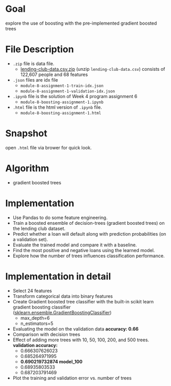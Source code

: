 # Goal
explore the use of boosting with the pre-implemented gradient boosted trees
# File Description
- `.zip` file is data file.
  - [lending-club-data.csv.zip](https://github.com/SSQ/Coursera-UW-Machine-Learning-Classification/blob/master/Programming%20Assignment%204/lending-club-data.csv.zip) (unzip `lending-club-data.csv`) consists of 122,607 people and 68 features
- `.json` files are idx file
  - `module-8-assignment-1-train-idx.json` 
  - `module-8-assignment-1-validation-idx.json`
- `.ipynb` file is the solution of Week 4 program assignment 6
  - `module-8-boosting-assignment-1.ipynb`
- `.html` file is the html version of `.ipynb` file.
  - `module-8-boosting-assignment-1.html`
# Snapshot
open `.html` file via brower for quick look.
# Algorithm
- gradient boosted trees
# Implementation
- Use Pandas to do some feature engineering.
- Train a boosted ensemble of decision-trees (gradient boosted trees) on the lending club dataset.
- Predict whether a loan will default along with prediction probabilities (on a validation set).
- Evaluate the trained model and compare it with a baseline.
- Find the most positive and negative loans using the learned model.
- Explore how the number of trees influences classification performance.
# Implementation in detail
- Select 24 features
- Transform categorical data into binary features
- Create Gradient boosted tree classifier with the built-in scikit learn gradient boosting classifier ([sklearn.ensemble.GradientBoostingClassifier](http://scikit-learn.org/stable/modules/generated/sklearn.ensemble.GradientBoostingClassifier.html))
  - max_depth=6 
  - n_estimators=5
- Evaluating the model on the validation data **accuracy: 0.66**
- Comparison with decision trees
- Effect of adding more trees with 10, 50, 100, 200, and 500 trees. **validation accuracy:**
  - 0.666307626023
  - 0.685264971995
  - **0.690219732874 model_100**
  - 0.68935803533
  - 0.687203791469
- Plot the training and validation error vs. number of trees 

  
